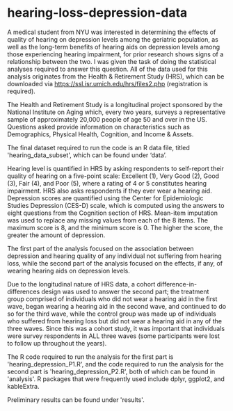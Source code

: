 # hearing-loss-depression-data


A medical student from NYU was interested in determining the effects of quality of hearing on depression levels among the geriatric population, as well as the long-term benefits of hearing aids on depression levels among those experiencing hearing impairment, for prior research shows signs of a relationship between the two. I was given the task of doing the statistical analyses required to answer this question. 
All of the data used for this analysis originates from the Health & Retirement Study (HRS), which can be downloaded via https://ssl.isr.umich.edu/hrs/files2.php (registration is required). 

The Health and Retirement Study is a longitudinal project sponsored by the National Institute on Aging which, every two years, surveys a representative sample of approximately 20,000 people of age 50 and over in the US. Questions asked provide information on characteristics such as Demographics, Physical Health, Cognition, and Income & Assets.

The final dataset required to run the code is an R data file, titled 'hearing_data_subset', which can be found under ‘data’. 

Hearing level is quantified in HRS by asking respondents to self-report their quality of hearing on a five-point scale: Excellent (1), Very Good (2), Good (3), Fair (4), and Poor (5), where a rating of 4 or 5 constitutes hearing impairment. HRS also asks respondents if they ever wear a hearing aid.  
Depression scores are quantified using the Center for Epidemiologic Studies Depression (CES-D) scale, which is computed using the answers to eight questions from the Cognition section of HRS. Mean-item imputation was used to replace any missing values from each of the 8 items. The maximum score is 8, and the minimum score is 0. The higher the score, the greater the amount of depression.  

The first part of the analysis focused on the association between depression and hearing quality of any individual not suffering from hearing loss, while the second part of the analysis focused on the effects, if any, of wearing hearing aids on depression levels.

Due to the longitudinal nature of HRS data, a cohort difference-in-differences design was used to answer the second part; the treatment group comprised of individuals who did not wear a hearing aid in the first wave, began wearing a hearing aid in the second wave, and continued to do so for the third wave, while the control group was made up of individuals who suffered from hearing loss but did not wear a hearing aid in any of the three waves. Since this was a cohort study, it was important that individuals were survey respondents in ALL three waves (some participants were lost to follow up throughout the years). 

The R code required to run the analysis for the first part is 'hearing_depression_P1.R', and the code required to run the analysis for the second part is 'hearing_depression_P2.R', both of which can be found in 'analysis'. R packages that were frequently used include dplyr, ggplot2, and kableExtra. 

Preliminary results can be found under 'results'. 
